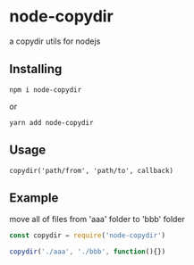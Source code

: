 # node-copydir
a copydir utils for nodejs

## Installing

```
npm i node-copydir
```
or 

```
yarn add node-copydir
```

## Usage

`copydir('path/from', 'path/to', callback)`

## Example
move all of files from 'aaa' folder to 'bbb' folder

```javascript
const copydir = require('node-copydir')

copydir('./aaa', './bbb', function(){})

```

